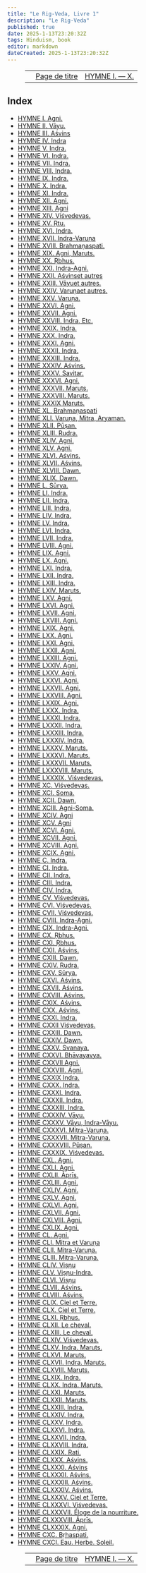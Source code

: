 ```yaml
---
title: "Le Rig-Veda, Livre 1"
description: "Le Rig-Veda"
published: true
date: 2025-1-13T23:20:32Z
tags: Hinduism, book
editor: markdown
dateCreated: 2025-1-13T23:20:32Z
---
```


<figure class="table chapter-navigator">
  <table>
    <tbody>
      <tr>
        <td>
        </td>
        <td>
        <a href="/fr/book/Hinduism/The_Rig_Veda">
          <span class="mdi mdi-book-open-variant"></span><span class="pl-2">Page de titre</span>
        </a>
        </td>
        <td>
        <a href="/fr/book/Hinduism/The_Rig_Veda/Book_1_10">
          <span class="pr-2">HYMNE I. — X.</span><span class="mdi mdi-arrow-right-drop-circle"></span>
        </a>
        </td>
      </tr>
    </tbody>
  </table>
</figure>

## Index

- [HYMNE I. Agni.](/fr/book/Hinduism/The_Rig_Veda/Book_1_10)
- [HYMNE II. Vāyu.](/fr/book/Hinduism/The_Rig_Veda/Book_1_10#h2)
- [HYMNE III. Aśvins](/fr/book/Hinduism/The_Rig_Veda/Book_1_10#h3)
- [HYMNE IV. Indra](/fr/book/Hinduism/The_Rig_Veda/Book_1_10#h4)
- [HYMNE V. Indra.](/fr/book/Hinduism/The_Rig_Veda/Book_1_10#h5)
- [HYMNE VI. Indra.](/fr/book/Hinduism/The_Rig_Veda/Book_1_10#h6)
- [HYMNE VII. Indra.](/fr/book/Hinduism/The_Rig_Veda/Book_1_10#h7)
- [HYMNE VIII. Indra.](/fr/book/Hinduism/The_Rig_Veda/Book_1_10#h8)
- [HYMNE IX. Indra.](/fr/book/Hinduism/The_Rig_Veda/Book_1_10#h9)
- [HYMNE X. Indra.](/fr/book/Hinduism/The_Rig_Veda/Book_1_10#h10)
- [HYMNE XI. Indra.](/fr/book/Hinduism/The_Rig_Veda/Book_1_20)
- [HYMNE XII. Agni.](/fr/book/Hinduism/The_Rig_Veda/Book_1_20#h12)
- [HYMNE XIII. Agni](/fr/book/Hinduism/The_Rig_Veda/Book_1_20#h13)
- [HYMNE XIV. Viśvedevas.](/fr/book/Hinduism/The_Rig_Veda/Book_1_20#h14)
- [HYMNE XV. Ṛtu.](/fr/book/Hinduism/The_Rig_Veda/Book_1_20#h15)
- [HYMNE XVI. Indra.](/fr/book/Hinduism/The_Rig_Veda/Book_1_20#h16)
- [HYMNE XVII. Indra-Varuṇa](/fr/book/Hinduism/The_Rig_Veda/Book_1_20#h17)
- [HYMNE XVIII. Brahmaṇaspati.](/fr/book/Hinduism/The_Rig_Veda/Book_1_20#h18)
- [HYMNE XIX. Agni, Maruts.](/fr/book/Hinduism/The_Rig_Veda/Book_1_20#h19)
- [HYMNE XX. Ṛbhus.](/fr/book/Hinduism/The_Rig_Veda/Book_1_20#h20)
- [HYMNE XXI. Indra-Agni.](/fr/book/Hinduism/The_Rig_Veda/Book_1_30)
- [HYMNE XXII. Aśvinset autres](/fr/book/Hinduism/The_Rig_Veda/Book_1_30#h22)
- [HYMNE XXIII. Vāyuet autres.](/fr/book/Hinduism/The_Rig_Veda/Book_1_30#h23)
- [HYMNE XXIV. Varuṇaet autres.](/fr/book/Hinduism/The_Rig_Veda/Book_1_30#h24)
- [HYMNE XXV. Varuṇa.](/fr/book/Hinduism/The_Rig_Veda/Book_1_30#h25)
- [HYMNE XXVI. Agni.](/fr/book/Hinduism/The_Rig_Veda/Book_1_30#h26)
- [HYMNE XXVII. Agni.](/fr/book/Hinduism/The_Rig_Veda/Book_1_30#h27)
- [HYMNE XXVIII. Indra, Etc.](/fr/book/Hinduism/The_Rig_Veda/Book_1_30#h28)
- [HYMNE XXIX. Indra.](/fr/book/Hinduism/The_Rig_Veda/Book_1_30#h29)
- [HYMNE XXX. Indra.](/fr/book/Hinduism/The_Rig_Veda/Book_1_30#h30)
- [HYMNE XXXI. Agni.](/fr/book/Hinduism/The_Rig_Veda/Book_1_40)
- [HYMNE XXXII. Indra.](/fr/book/Hinduism/The_Rig_Veda/Book_1_40#h32)
- [HYMNE XXXIII. Indra.](/fr/book/Hinduism/The_Rig_Veda/Book_1_40#h33)
- [HYMNE XXXIV. Aśvins.](/fr/book/Hinduism/The_Rig_Veda/Book_1_40#h34)
- [HYMNE XXXV. Savitar.](/fr/book/Hinduism/The_Rig_Veda/Book_1_40#h35)
- [HYMNE XXXVI. Agni.](/fr/book/Hinduism/The_Rig_Veda/Book_1_40#h36)
- [HYMNE XXXVII. Maruts.](/fr/book/Hinduism/The_Rig_Veda/Book_1_40#h37)
- [HYMNE XXXVIII. Maruts.](/fr/book/Hinduism/The_Rig_Veda/Book_1_40#h38)
- [HYMNE XXXIX Maruts.](/fr/book/Hinduism/The_Rig_Veda/Book_1_40#h39)
- [HYMNE XL. Brahmaṇaspati](/fr/book/Hinduism/The_Rig_Veda/Book_1_40#h40)
- [HYMNE XLI. Varuṇa, Mitra, Aryaman.](/fr/book/Hinduism/The_Rig_Veda/Book_1_50)
- [HYMNE XLII. Pūṣan.](/fr/book/Hinduism/The_Rig_Veda/Book_1_50#h42)
- [HYMNE XLIII. Rudra.](/fr/book/Hinduism/The_Rig_Veda/Book_1_50#h43)
- [HYMNE XLIV. Agni.](/fr/book/Hinduism/The_Rig_Veda/Book_1_50#h44)
- [HYMNE XLV. Agni.](/fr/book/Hinduism/The_Rig_Veda/Book_1_50#h45)
- [HYMNE XLVI. Aśvins.](/fr/book/Hinduism/The_Rig_Veda/Book_1_50#h46)
- [HYMNE XLVII. Aśvins.](/fr/book/Hinduism/The_Rig_Veda/Book_1_50#h47)
- [HYMNE XLVIII. Dawn.](/fr/book/Hinduism/The_Rig_Veda/Book_1_50#h48)
- [HYMNE XLIX. Dawn.](/fr/book/Hinduism/The_Rig_Veda/Book_1_50#h49)
- [HYMNE L. Sūrya.](/fr/book/Hinduism/The_Rig_Veda/Book_1_50#h50)
- [HYMNE LI. Indra.](/fr/book/Hinduism/The_Rig_Veda/Book_1_60)
- [HYMNE LII. Indra.](/fr/book/Hinduism/The_Rig_Veda/Book_1_60#h52)
- [HYMNE LIII. Indra.](/fr/book/Hinduism/The_Rig_Veda/Book_1_60#h53)
- [HYMNE LIV. Indra.](/fr/book/Hinduism/The_Rig_Veda/Book_1_60#h54)
- [HYMNE LV. Indra.](/fr/book/Hinduism/The_Rig_Veda/Book_1_60#h55)
- [HYMNE LVI. Indra.](/fr/book/Hinduism/The_Rig_Veda/Book_1_60#h56)
- [HYMNE LVII. Indra.](/fr/book/Hinduism/The_Rig_Veda/Book_1_60#h57)
- [HYMNE LVIII. Agni.](/fr/book/Hinduism/The_Rig_Veda/Book_1_60#h58)
- [HYMNE LIX. Agni.](/fr/book/Hinduism/The_Rig_Veda/Book_1_60#h59)
- [HYMNE LX. Agni.](/fr/book/Hinduism/The_Rig_Veda/Book_1_60#h60)
- [HYMNE LXI. Indra.](/fr/book/Hinduism/The_Rig_Veda/Book_1_70)
- [HYMNE LXII. Indra.](/fr/book/Hinduism/The_Rig_Veda/Book_1_70#h62)
- [HYMNE LXIII. Indra.](/fr/book/Hinduism/The_Rig_Veda/Book_1_70#h63)
- [HYMNE LXIV. Maruts.](/fr/book/Hinduism/The_Rig_Veda/Book_1_70#h64)
- [HYMNE LXV. Agni.](/fr/book/Hinduism/The_Rig_Veda/Book_1_70#h65)
- [HYMNE LXVI. Agni.](/fr/book/Hinduism/The_Rig_Veda/Book_1_70#h66)
- [HYMNE LXVII. Agni.](/fr/book/Hinduism/The_Rig_Veda/Book_1_70#h67)
- [HYMNE LXVIII. Agni.](/fr/book/Hinduism/The_Rig_Veda/Book_1_70#h68)
- [HYMNE LXIX. Agni.](/fr/book/Hinduism/The_Rig_Veda/Book_1_70#h69)
- [HYMNE LXX. Agni.](/fr/book/Hinduism/The_Rig_Veda/Book_1_70#h70)
- [HYMNE LXXI. Agni.](/fr/book/Hinduism/The_Rig_Veda/Book_1_80)
- [HYMNE LXXII. Agni.](/fr/book/Hinduism/The_Rig_Veda/Book_1_80#h72)
- [HYMNE LXXIII. Agni.](/fr/book/Hinduism/The_Rig_Veda/Book_1_80#h73)
- [HYMNE LXXIV. Agni.](/fr/book/Hinduism/The_Rig_Veda/Book_1_80#h74)
- [HYMNE LXXV. Agni.](/fr/book/Hinduism/The_Rig_Veda/Book_1_80#h75)
- [HYMNE LXXVI. Agni.](/fr/book/Hinduism/The_Rig_Veda/Book_1_80#h76)
- [HYMNE LXXVII. Agni.](/fr/book/Hinduism/The_Rig_Veda/Book_1_80#h77)
- [HYMNE LXXVIII. Agni.](/fr/book/Hinduism/The_Rig_Veda/Book_1_80#h78)
- [HYMNE LXXIX. Agni.](/fr/book/Hinduism/The_Rig_Veda/Book_1_80#h79)
- [HYMNE LXXX. Indra.](/fr/book/Hinduism/The_Rig_Veda/Book_1_80#h80)
- [HYMNE LXXXI. Indra.](/fr/book/Hinduism/The_Rig_Veda/Book_1_90)
- [HYMNE LXXXII. Indra.](/fr/book/Hinduism/The_Rig_Veda/Book_1_90#h82)
- [HYMNE LXXXIII. Indra.](/fr/book/Hinduism/The_Rig_Veda/Book_1_90#h83)
- [HYMNE LXXXIV. Indra.](/fr/book/Hinduism/The_Rig_Veda/Book_1_90#h84)
- [HYMNE LXXXV. Maruts.](/fr/book/Hinduism/The_Rig_Veda/Book_1_90#h85)
- [HYMNE LXXXVI. Maruts.](/fr/book/Hinduism/The_Rig_Veda/Book_1_90#h86)
- [HYMNE LXXXVII. Maruts.](/fr/book/Hinduism/The_Rig_Veda/Book_1_90#h87)
- [HYMNE LXXXVIII. Maruts.](/fr/book/Hinduism/The_Rig_Veda/Book_1_90#h88)
- [HYMNE LXXXIX. Viśvedevas.](/fr/book/Hinduism/The_Rig_Veda/Book_1_90#h89)
- [HYMNE XC. Viśvedevas.](/fr/book/Hinduism/The_Rig_Veda/Book_1_90#h90)
- [HYMNE XCI. Soma.](/fr/book/Hinduism/The_Rig_Veda/Book_1_100)
- [HYMNE XCII. Dawn.](/fr/book/Hinduism/The_Rig_Veda/Book_1_100#h92)
- [HYMNE XCIII. Agni-Soma.](/fr/book/Hinduism/The_Rig_Veda/Book_1_100#h93)
- [HYMNE XCIV. Agni](/fr/book/Hinduism/The_Rig_Veda/Book_1_100#h94)
- [HYMNE XCV. Agni](/fr/book/Hinduism/The_Rig_Veda/Book_1_100#h95)
- [HYMNE XCVI. Agni.](/fr/book/Hinduism/The_Rig_Veda/Book_1_100#h96)
- [HYMNE XCVII. Agni.](/fr/book/Hinduism/The_Rig_Veda/Book_1_100#h97)
- [HYMNE XCVIII. Agni.](/fr/book/Hinduism/The_Rig_Veda/Book_1_100#h98)
- [HYMNE XCIX. Agni.](/fr/book/Hinduism/The_Rig_Veda/Book_1_100#h99)
- [HYMNE C. Indra.](/fr/book/Hinduism/The_Rig_Veda/Book_1_100#h100)
- [HYMNE CI. Indra.](/fr/book/Hinduism/The_Rig_Veda/Book_1_110)
- [HYMNE CII. Indra.](/fr/book/Hinduism/The_Rig_Veda/Book_1_110#h102)
- [HYMNE CIII. Indra.](/fr/book/Hinduism/The_Rig_Veda/Book_1_110#h103)
- [HYMNE CIV. Indra.](/fr/book/Hinduism/The_Rig_Veda/Book_1_110#h104)
- [HYMNE CV. Viśvedevas.](/fr/book/Hinduism/The_Rig_Veda/Book_1_110#h105)
- [HYMNE CVI. Viśvedevas.](/fr/book/Hinduism/The_Rig_Veda/Book_1_110#h106)
- [HYMNE CVII. Viśvedevas.](/fr/book/Hinduism/The_Rig_Veda/Book_1_110#h107)
- [HYMNE CVIII. Indra-Agni.](/fr/book/Hinduism/The_Rig_Veda/Book_1_110#h108)
- [HYMNE CIX. Indra-Agni.](/fr/book/Hinduism/The_Rig_Veda/Book_1_110#h109)
- [HYMNE CX. Ṛbhus.](/fr/book/Hinduism/The_Rig_Veda/Book_1_110#h110)
- [HYMNE CXI. Ṛbhus.](/fr/book/Hinduism/The_Rig_Veda/Book_1_120)
- [HYMNE CXII. Aśvins.](/fr/book/Hinduism/The_Rig_Veda/Book_1_120#h112)
- [HYMNE CXIII. Dawn.](/fr/book/Hinduism/The_Rig_Veda/Book_1_120#h113)
- [HYMNE CXIV. Rudra.](/fr/book/Hinduism/The_Rig_Veda/Book_1_120#h114)
- [HYMNE CXV. Sūrya.](/fr/book/Hinduism/The_Rig_Veda/Book_1_120#h115)
- [HYMNE CXVI. Aśvins.](/fr/book/Hinduism/The_Rig_Veda/Book_1_120#h116)
- [HYMNE CXVII. Aśvins.](/fr/book/Hinduism/The_Rig_Veda/Book_1_120#h117)
- [HYMNE CXVIII. Aśvins.](/fr/book/Hinduism/The_Rig_Veda/Book_1_120#h118)
- [HYMNE CXIX. Aśvins.](/fr/book/Hinduism/The_Rig_Veda/Book_1_120#h119)
- [HYMNE CXX. Aśvins.](/fr/book/Hinduism/The_Rig_Veda/Book_1_120#h120)
- [HYMNE CXXI. Indra.](/fr/book/Hinduism/The_Rig_Veda/Book_1_130)
- [HYMNE CXXII Viśvedevas.](/fr/book/Hinduism/The_Rig_Veda/Book_1_130#h122)
- [HYMNE CXXIII. Dawn.](/fr/book/Hinduism/The_Rig_Veda/Book_1_130#h123)
- [HYMNE CXXIV. Dawn.](/fr/book/Hinduism/The_Rig_Veda/Book_1_130#h124)
- [HYMNE CXXV. Svanaya.](/fr/book/Hinduism/The_Rig_Veda/Book_1_130#h125)
- [HYMNE CXXVI. Bhāvayavya.](/fr/book/Hinduism/The_Rig_Veda/Book_1_130#h126)
- [HYMNE CXXVII Agni.](/fr/book/Hinduism/The_Rig_Veda/Book_1_130#h127)
- [HYMNE CXXVIII. Agni.](/fr/book/Hinduism/The_Rig_Veda/Book_1_130#h128)
- [HYMNE CXXIX Indra.](/fr/book/Hinduism/The_Rig_Veda/Book_1_130#h129)
- [HYMNE CXXX. Indra.](/fr/book/Hinduism/The_Rig_Veda/Book_1_130#h130)
- [HYMNE CXXXI. Indra.](/fr/book/Hinduism/The_Rig_Veda/Book_1_140)
- [HYMNE CXXXII. Indra.](/fr/book/Hinduism/The_Rig_Veda/Book_1_140#h132)
- [HYMNE CXXXIII. Indra.](/fr/book/Hinduism/The_Rig_Veda/Book_1_140#h133)
- [HYMNE CXXXIV. Vāyu.](/fr/book/Hinduism/The_Rig_Veda/Book_1_140#h134)
- [HYMNE CXXXV. Vāyu, Indra-Vāyu.](/fr/book/Hinduism/The_Rig_Veda/Book_1_140#h135)
- [HYMNE CXXXVI. Mitra-Varuṇa.](/fr/book/Hinduism/The_Rig_Veda/Book_1_140#h136)
- [HYMNE CXXXVII. Mitra-Varuṇa.](/fr/book/Hinduism/The_Rig_Veda/Book_1_140#h137)
- [HYMNE CXXXVIII. Pūṣan.](/fr/book/Hinduism/The_Rig_Veda/Book_1_140#h138)
- [HYMNE CXXXIX. Viśvedevas.](/fr/book/Hinduism/The_Rig_Veda/Book_1_140#h139)
- [HYMNE CXL. Agni.](/fr/book/Hinduism/The_Rig_Veda/Book_1_140#h140)
- [HYMNE CXLI. Agni.](/fr/book/Hinduism/The_Rig_Veda/Book_1_150)
- [HYMNE CXLII. Āprīs.](/fr/book/Hinduism/The_Rig_Veda/Book_1_150#h142)
- [HYMNE CXLIII. Agni.](/fr/book/Hinduism/The_Rig_Veda/Book_1_150#h143)
- [HYMNE CXLIV. Agni.](/fr/book/Hinduism/The_Rig_Veda/Book_1_150#h144)
- [HYMNE CXLV. Agni.](/fr/book/Hinduism/The_Rig_Veda/Book_1_150#h145)
- [HYMNE CXLVI. Agni.](/fr/book/Hinduism/The_Rig_Veda/Book_1_150#h146)
- [HYMNE CXLVII. Agni.](/fr/book/Hinduism/The_Rig_Veda/Book_1_150#h147)
- [HYMNE CXLVIII. Agni.](/fr/book/Hinduism/The_Rig_Veda/Book_1_150#h148)
- [HYMNE CXLIX. Agni.](/fr/book/Hinduism/The_Rig_Veda/Book_1_150#h149)
- [HYMNE CL. Agni.](/fr/book/Hinduism/The_Rig_Veda/Book_1_150#h150)
- [HYMNE CLI. Mitra et Varuṇa](/fr/book/Hinduism/The_Rig_Veda/Book_1_160)
- [HYMNE CLII. Mitra-Varuṇa.](/fr/book/Hinduism/The_Rig_Veda/Book_1_160#h152)
- [HYMNE CLIII. Mitra-Varuṇa.](/fr/book/Hinduism/The_Rig_Veda/Book_1_160#h153)
- [HYMNE CLIV. Viṣṇu](/fr/book/Hinduism/The_Rig_Veda/Book_1_160#h154)
- [HYMNE CLV. Viṣṇu-Indra.](/fr/book/Hinduism/The_Rig_Veda/Book_1_160#h155)
- [HYMNE CLVI. Viṣṇu](/fr/book/Hinduism/The_Rig_Veda/Book_1_160#h156)
- [HYMNE CLVII. Aśvins.](/fr/book/Hinduism/The_Rig_Veda/Book_1_160#h157)
- [HYMNE CLVIII. Aśvins.](/fr/book/Hinduism/The_Rig_Veda/Book_1_160#h158)
- [HYMNE CLIX. Ciel et Terre.](/fr/book/Hinduism/The_Rig_Veda/Book_1_160#h159)
- [HYMNE CLX. Ciel et Terre.](/fr/book/Hinduism/The_Rig_Veda/Book_1_160#h160)
- [HYMNE CLXI. Ṛbhus.](/fr/book/Hinduism/The_Rig_Veda/Book_1_170)
- [HYMNE CLXII. Le cheval.](/fr/book/Hinduism/The_Rig_Veda/Book_1_170#h162)
- [HYMNE CLXIII. Le cheval.](/fr/book/Hinduism/The_Rig_Veda/Book_1_170#h163)
- [HYMNE CLXIV. Viśvedevas.](/fr/book/Hinduism/The_Rig_Veda/Book_1_170#h164)
- [HYMNE CLXV. Indra. Maruts.](/fr/book/Hinduism/The_Rig_Veda/Book_1_170#h165)
- [HYMNE CLXVI. Maruts.](/fr/book/Hinduism/The_Rig_Veda/Book_1_170#h166)
- [HYMNE CLXVII. Indra. Maruts.](/fr/book/Hinduism/The_Rig_Veda/Book_1_170#h167)
- [HYMNE CLXVIII. Maruts.](/fr/book/Hinduism/The_Rig_Veda/Book_1_170#h168)
- [HYMNE CLXIX. Indra.](/fr/book/Hinduism/The_Rig_Veda/Book_1_170#h169)
- [HYMNE CLXX. Indra. Maruts.](/fr/book/Hinduism/The_Rig_Veda/Book_1_170#h170)
- [HYMNE CLXXI. Maruts.](/fr/book/Hinduism/The_Rig_Veda/Book_1_180)
- [HYMNE CLXXII. Maruts.](/fr/book/Hinduism/The_Rig_Veda/Book_1_180#h172)
- [HYMNE CLXXIII. Indra.](/fr/book/Hinduism/The_Rig_Veda/Book_1_180#h173)
- [HYMNE CLXXIV. Indra.](/fr/book/Hinduism/The_Rig_Veda/Book_1_180#h174)
- [HYMNE CLXXV. Indra.](/fr/book/Hinduism/The_Rig_Veda/Book_1_180#h175)
- [HYMNE CLXXVI. Indra.](/fr/book/Hinduism/The_Rig_Veda/Book_1_180#h176)
- [HYMNE CLXXVII. Indra.](/fr/book/Hinduism/The_Rig_Veda/Book_1_180#h177)
- [HYMNE CLXXVIII. Indra.](/fr/book/Hinduism/The_Rig_Veda/Book_1_180#h178)
- [HYMNE CLXXIX. Rati.](/fr/book/Hinduism/The_Rig_Veda/Book_1_180#h179)
- [HYMNE CLXXX. Aśvins.](/fr/book/Hinduism/The_Rig_Veda/Book_1_180#h180)
- [HYMNE CLXXXI. Aśvins](/fr/book/Hinduism/The_Rig_Veda/Book_1_190)
- [HYMNE CLXXXII. Aśvins.](/fr/book/Hinduism/The_Rig_Veda/Book_1_190#h182)
- [HYMNE CLXXXIII. Aśvins.](/fr/book/Hinduism/The_Rig_Veda/Book_1_190#h183)
- [HYMNE CLXXXIV. Aśvins.](/fr/book/Hinduism/The_Rig_Veda/Book_1_190#h184)
- [HYMNE CLXXXV. Ciel et Terre.](/fr/book/Hinduism/The_Rig_Veda/Book_1_190#h185)
- [HYMNE CLXXXVI. Viśvedevas.](/fr/book/Hinduism/The_Rig_Veda/Book_1_190#h186)
- [HYMNE CLXXXVII. Éloge de la nourriture.](/fr/book/Hinduism/The_Rig_Veda/Book_1_190#h187)
- [HYMNE CLXXXVIII. Āprīs.](/fr/book/Hinduism/The_Rig_Veda/Book_1_190#h188)
- [HYMNE CLXXXIX. Agni.](/fr/book/Hinduism/The_Rig_Veda/Book_1_190#h189)
- [HYMNE CXC. Bṛhaspati.](/fr/book/Hinduism/The_Rig_Veda/Book_1_190#h190)
- [HYMNE CXCI. Eau. Herbe. Soleil.](/fr/book/Hinduism/The_Rig_Veda/Book_1_200)

<figure class="table chapter-navigator">
  <table>
    <tbody>
      <tr>
        <td>
        </td>
        <td>
        <a href="/fr/book/Hinduism/The_Rig_Veda">
          <span class="mdi mdi-book-open-variant"></span><span class="pl-2">Page de titre</span>
        </a>
        </td>
        <td>
        <a href="/fr/book/Hinduism/The_Rig_Veda/Book_1_10">
          <span class="pr-2">HYMNE I. — X.</span><span class="mdi mdi-arrow-right-drop-circle"></span>
        </a>
        </td>
      </tr>
    </tbody>
  </table>
</figure>
